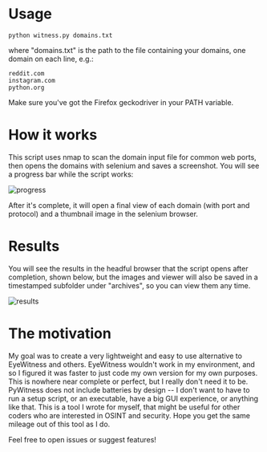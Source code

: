 # Usage

```
python witness.py domains.txt
```

where "domains.txt" is the path to the file containing your domains, one domain on each line, e.g.:

```
reddit.com
instagram.com
python.org
```

Make sure you've got the Firefox geckodriver in your PATH variable. 

# How it works

This script uses nmap to scan the domain input file for common web ports, then opens the domains with selenium and saves a screenshot. You will see a progress bar while the script works:

![progress](https://user-images.githubusercontent.com/15061132/193953721-248e5747-ad66-47f3-a527-dae2ba3562c6.PNG)

After it's complete, it will open a final view of each domain (with port and protocol) and a thumbnail image in the selenium browser. 

# Results 

You will see the results in the headful browser that the script opens after completion, shown below, but the images and viewer will also be saved in a timestamped subfolder under "archives", so you can view them any time. 

![results](https://user-images.githubusercontent.com/15061132/193953744-9290a8ec-c25d-45dc-994e-776df9c6dade.PNG)


# The motivation

My goal was to create a very lightweight and easy to use alternative to EyeWitness and others. EyeWitness wouldn't work in my environment, and so I figured it was faster to just code my own version for my own purposes. This is nowhere near complete or perfect, but I really don't need it to be. PyWitness does not include batteries by design -- I don't want to have to run a setup script, or an executable, have a big GUI experience, or anything like that. This is a tool I wrote for myself, that might be useful for other coders who are interested in OSINT and security. Hope you get the same mileage out of this tool as I do. 

Feel free to open issues or suggest features! 
